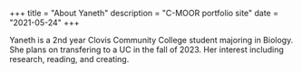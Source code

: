 +++
title = "About Yaneth"
description = "C-MOOR portfolio site"
date = "2021-05-24"
+++

Yaneth is a 2nd year Clovis Community College student majoring in Biology. She plans on transfering to a UC in the fall of 2023. Her interest including research, reading, and creating. 
